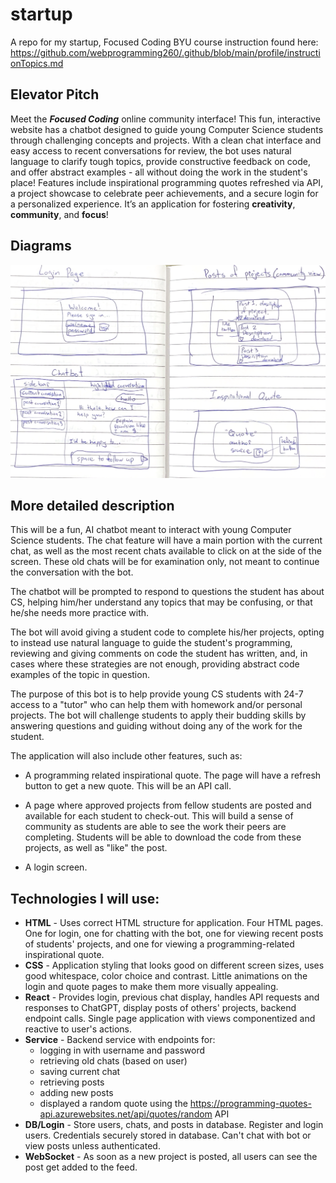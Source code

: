 # startup
A repo for my startup, Focused Coding
BYU course instruction found here: https://github.com/webprogramming260/.github/blob/main/profile/instructionTopics.md

## Elevator Pitch
Meet the ***Focused Coding*** online community interface! This fun, interactive website has a chatbot designed to guide young Computer Science students through challenging concepts and projects. With a clean chat interface and easy access to recent conversations for review, the bot uses natural language to clarify tough topics, provide constructive feedback on code, and offer abstract examples - all without doing the work in the student's place! Features include inspirational programming quotes refreshed via API, a project showcase to celebrate peer achievements, and a secure login for a personalized experience. It’s an application for fostering **creativity**, **community**, and **focus**!

## Diagrams
![Image of website design](startup-design.png)

## More detailed description

This will be a fun, AI chatbot meant to interact with young Computer Science students. The chat feature will have a main portion with the current chat, as well as the most recent chats available to click on at the side of the screen. These old chats will be for examination only, not meant to continue the conversation with the bot.

The chatbot will be prompted to respond to questions the student has about CS, helping him/her understand any topics that may be confusing, or that he/she needs more practice with.

The bot will avoid giving a student code to complete his/her projects, opting to instead use natural language to guide the student's programming, reviewing and giving comments on code the student has written, and, in cases where these strategies are not enough, providing abstract code examples of the topic in question.

The purpose of this bot is to help provide young CS students with 24-7 access to a "tutor" who can help them with homework and/or personal projects. The bot will challenge students to apply their budding skills by answering questions and guiding without doing any of the work for the student.

The application will also include other features, such as:

- A programming related inspirational quote. The page will have a refresh button to get a new quote. This will be an API call.

- A page where approved projects from fellow students are posted and available for each student to check-out. This will build a sense of community as students are able to see the work their peers are completing. Students will be able to download the code from these projects, as well as "like" the post.

- A login screen.


## Technologies I will use:
- **HTML** - Uses correct HTML structure for application. Four HTML pages. One for login, one for chatting with the bot, one for viewing recent posts of students' projects, and one for viewing a programming-related inspirational quote.
- **CSS** - Application styling that looks good on different screen sizes, uses good whitespace, color choice and contrast. Little animations on the login and quote pages to make them more visually appealing.
- **React** - Provides login, previous chat display, handles API requests and responses to ChatGPT, display posts of others' projects, backend endpoint calls. Single page application with views componentized and reactive to user's actions.
- **Service** - Backend service with endpoints for:
  - logging in with username and password
  - retrieving old chats (based on user)
  - saving current chat
  - retrieving posts
  - adding new posts
  - displayed a random quote using the https://programming-quotes-api.azurewebsites.net/api/quotes/random API
- **DB/Login** - Store users, chats, and posts in database. Register and login users. Credentials securely stored in database. Can't chat with bot or view posts unless authenticated.
- **WebSocket** - As soon as a new project is posted, all users can see the post get added to the feed.
